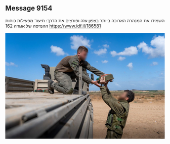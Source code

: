 ## Message 9154

השמידו את המנהרה הארוכה ביותר בצפון עזה ופורצים את הדרך:
תיעוד מפעילות כוחות ההנדסה של אוגדה 162
https://www.idf.il/186581

![Photo](./9154/9154_photo.jpg)
